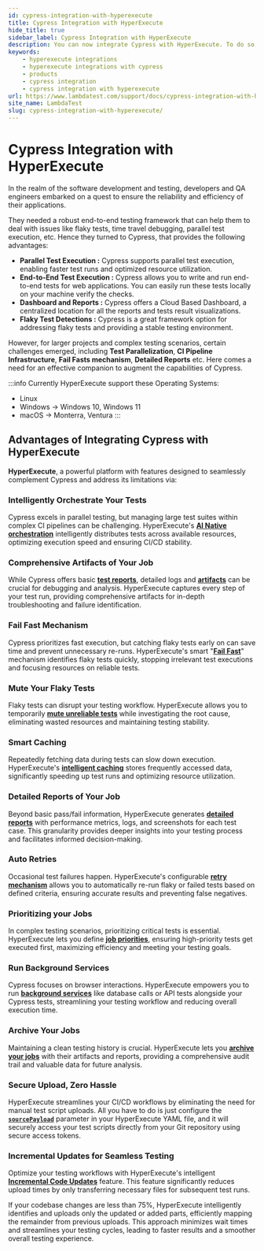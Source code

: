 ```yaml
---
id: cypress-integration-with-hyperexecute
title: Cypress Integration with HyperExecute
hide_title: true
sidebar_label: Cypress Integration with HyperExecute
description: You can now integrate Cypress with HyperExecute. To do so, follow the steps listed in the document.
keywords:
    - hyperexecute integrations
    - hyperexecute integrations with cypress
    - products
    - cypress integration
    - cypress integration with hyperexecute
url: https://www.lambdatest.com/support/docs/cypress-integration-with-hyperexecute/
site_name: LambdaTest
slug: cypress-integration-with-hyperexecute/
---
```


<script type="application/ld+json"
      dangerouslySetInnerHTML={{ __html: JSON.stringify({
       "@context": "https://schema.org",
        "@type": "BreadcrumbList",
        "itemListElement": [{
          "@type": "ListItem",
          "position": 1,
          "name": "Home",
          "item": "https://www.lambdatest.com"
        },{
          "@type": "ListItem",
          "position": 2,
          "name": "Support",
          "item": "https://www.lambdatest.com/support/docs/"
        },{
          "@type": "ListItem",
          "position": 3,
          "name": "Cypress Integration with HyperExecute",
          "item": "https://www.lambdatest.com/support/docs/cypress-integration-with-hyperexecute/"
        }]
      })
    }}
></script>

# Cypress Integration with HyperExecute

In the realm of the software development and testing, developers and QA engineers embarked on a quest to ensure the reliability and efficiency of their applications.

They needed a robust end-to-end testing framework that can help them to deal with issues like flaky tests, time travel debugging, parallel test execution, etc. Hence they turned to Cypress, that provides the following advantages:

- **Parallel Test Execution :** Cypress supports parallel test execution, enabling faster test runs and optimized resource utilization.
- **End-to-End Test Execution :** Cypress allows you to write and run end-to-end tests for web applications. You can easily run these tests locally on your machine verify the checks.
- **Dashboard and Reports :** Cypress offers a Cloud Based Dashboard, a centralized location for all the reports and tests result visualizations.
- **Flaky Test Detections :** Cypress is a great framework option for addressing flaky tests and providing a stable testing environment.

However, for larger projects and complex testing scenarios, certain challenges emerged, including **Test Parallelization**, **CI Pipeline Infrastructure**, **Fail Fasts mechanism**, **Detailed Reports** etc. Here comes a need for an effective companion to augment the capabilities of Cypress.

:::info
Currently HyperExecute support these Operating Systems:

- Linux
- Windows -> Windows 10, Windows 11
- macOS -> Monterra, Ventura
:::

## Advantages of Integrating Cypress with HyperExecute

**HyperExecute**, a powerful platform with features designed to seamlessly complement Cypress and address its limitations via:

### Intelligently Orchestrate Your Tests

Cypress excels in parallel testing, but managing large test suites within complex CI pipelines can be challenging. HyperExecute's [**AI Native orchestration**](/support/docs/hyperexecute-test-splitting-and-multiplexing/) intelligently distributes tests across available resources, optimizing execution speed and ensuring CI/CD stability.

### Comprehensive Artifacts of Your Job

While Cypress offers basic [**test reports**](/support/docs/cypress-mochaawesome-report/), detailed logs and [**artifacts**](/support/docs/hyperexecute-artifacts/) can be crucial for debugging and analysis. HyperExecute captures every step of your test run, providing comprehensive artifacts for in-depth troubleshooting and failure identification.

### Fail Fast Mechanism

Cypress prioritizes fast execution, but catching flaky tests early on can save time and prevent unnecessary re-runs. HyperExecute's smart "[**Fail Fast**](/support/docs/hyperexecute-failfast/)" mechanism identifies flaky tests quickly, stopping irrelevant test executions and focusing resources on reliable tests.

### Mute Your Flaky Tests

Flaky tests can disrupt your testing workflow. HyperExecute allows you to temporarily [**mute unreliable tests**](/support/docs/hyperexecute-test-muting/) while investigating the root cause, eliminating wasted resources and maintaining testing stability.

### Smart Caching

Repeatedly fetching data during tests can slow down execution. HyperExecute's [**intelligent caching**](/support/docs/deep-dive-into-hyperexecute-yaml/#cachekey) stores frequently accessed data, significantly speeding up test runs and optimizing resource utilization.

### Detailed Reports of Your Job

Beyond basic pass/fail information, HyperExecute generates [**detailed reports**](/support/docs/cypress-mochaawesome-report/) with performance metrics, logs, and screenshots for each test case. This granularity provides deeper insights into your testing process and facilitates informed decision-making.

### Auto Retries

Occasional test failures happen. HyperExecute's configurable [**retry mechanism**](/support/docs/deep-dive-into-hyperexecute-yaml/#retryonfailure) allows you to automatically re-run flaky or failed tests based on defined criteria, ensuring accurate results and preventing false negatives.

### Prioritizing your Jobs

In complex testing scenarios, prioritizing critical tests is essential. HyperExecute lets you define [**job priorities**](/support/docs/hyperexecute-prioritize-tests/), ensuring high-priority tests get executed first, maximizing efficiency and meeting your testing goals.

### Run Background Services

Cypress focuses on browser interactions. HyperExecute empowers you to run [**background services**](/support/docs/hyperexecute-background-services/) like database calls or API tests alongside your Cypress tests, streamlining your testing workflow and reducing overall execution time.

### Archive Your Jobs

Maintaining a clean testing history is crucial. HyperExecute lets you [**archive your jobs**](/support/docs/hyperexecute-jobs-archiving/) with their artifacts and reports, providing a comprehensive audit trail and valuable data for future analysis.

### Secure Upload, Zero Hassle

HyperExecute streamlines your CI/CD workflows by eliminating the need for manual test script uploads. All you have to do is just configure the [**`sourcePayload`**](/support/docs/hyperexecute-how-to-configure-sourcePayload/) parameter in your HyperExecute YAML file, and it will securely access your test scripts directly from your Git repository using secure access tokens.

### Incremental Updates for Seamless Testing

Optimize your testing workflows with HyperExecute's intelligent [**Incremental Code Updates**](/support/docs/deep-dive-into-hyperexecute-yaml/#differentialupload) feature. This feature significantly reduces upload times by only transferring necessary files for subsequent test runs.

If your codebase changes are less than 75%, HyperExecute intelligently identifies and uploads only the updated or added parts, efficiently mapping the remainder from previous uploads. This approach minimizes wait times and streamlines your testing cycles, leading to faster results and a smoother overall testing experience.